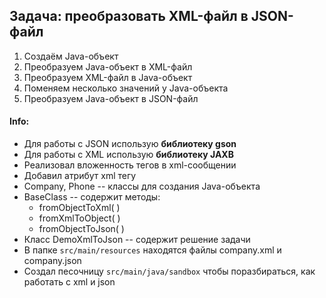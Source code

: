 ## Задача: преобразовать XML-файл в JSON-файл
1. Создаём Java-объект
2. Преобразуем Java-объект в XML-файл
3. Преобразуем XML-файл в Java-объект
4. Поменяем несколько значений у Java-объекта
5. Преобразуем Java-объект в JSON-файл

#### Info: 
- Для работы с JSON использую **библиотеку gson**
- Для работы с XML использую **библиотеку JAXB**
- Реализовал вложенность тегов в xml-сообщении
- Добавил атрибут xml тегу
- Company, Phone -- классы для создания Java-объекта
- BaseClass -- содержит методы: 
  - fromObjectToXml( )
  - fromXmlToObject( )
  - fromObjectToJson( )
- Класс DemoXmlToJson -- содержит решение задачи
- В папке `src/main/resources` находятся файлы company.xml и company.json
- Создал песочницу `src/main/java/sandbox` чтобы поразбираться, как работать с xml и json

